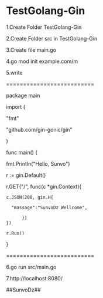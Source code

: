 # TestGolang-Gin



1.Create Folder TestGolang-Gin

2.Create Folder src in TestGolang-Gin

3.Create file main.go

4.go mod init example.com/m

5.write

==========================

package main

import (

  "fmt"
  
  "github.com/gin-gonic/gin"
  
)

func main() {

  fmt.Println("Hello, Sunvo")
  

  r := gin.Default()
  
  r.GET("/", func(c *gin.Context){
  
    c.JSON(200, gin.H{
    
      "massage":"SunvoDz Wellcome",
      
          }) 
    })
    
    r.Run()
    
}



==========================

6.go run src/main.go

7.http://localhost:8080/

##SunvoDz##
